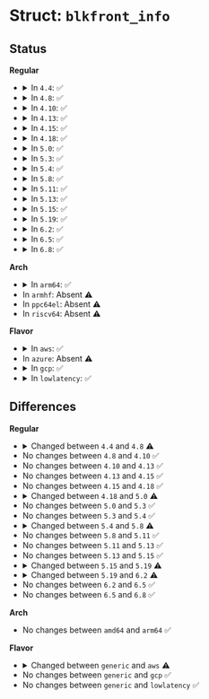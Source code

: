# Struct: <code>blkfront_info</code>

## Status
<b>Regular</b>
<ul>
<li>
<details>
<summary>In <code>4.4</code>: ✅</summary>

```c
struct blkfront_info {
    spinlock_t io_lock;
    struct mutex mutex;
    struct xenbus_device *xbdev;
    struct gendisk *gd;
    int vdevice;
    blkif_vdev_t handle;
    enum blkif_state connected;
    int ring_ref[16];
    unsigned int nr_ring_pages;
    struct blkif_front_ring ring;
    unsigned int evtchn;
    unsigned int irq;
    struct request_queue *rq;
    struct work_struct work;
    struct gnttab_free_callback callback;
    struct blk_shadow shadow[512];
    struct list_head grants;
    struct list_head indirect_pages;
    unsigned int persistent_gnts_c;
    long unsigned int shadow_free;
    unsigned int feature_flush;
    unsigned int feature_discard;
    unsigned int feature_secdiscard;
    unsigned int discard_granularity;
    unsigned int discard_alignment;
    unsigned int feature_persistent;
    unsigned int max_indirect_segments;
    int is_ready;
    struct blk_mq_tag_set tag_set;
};
```
</details>
</li>
<li>
<details>
<summary>In <code>4.8</code>: ✅</summary>

```c
struct blkfront_info {
    struct mutex mutex;
    struct xenbus_device *xbdev;
    struct gendisk *gd;
    u16 sector_size;
    unsigned int physical_sector_size;
    int vdevice;
    blkif_vdev_t handle;
    enum blkif_state connected;
    unsigned int nr_ring_pages;
    struct request_queue *rq;
    unsigned int feature_flush;
    unsigned int feature_fua;
    unsigned int feature_discard;
    unsigned int feature_secdiscard;
    unsigned int discard_granularity;
    unsigned int discard_alignment;
    unsigned int feature_persistent;
    unsigned int max_indirect_segments;
    int is_ready;
    struct blk_mq_tag_set tag_set;
    struct blkfront_ring_info *rinfo;
    unsigned int nr_rings;
    struct list_head requests;
    struct bio_list bio_list;
};
```
</details>
</li>
<li>
<details>
<summary>In <code>4.10</code>: ✅</summary>

```c
struct blkfront_info {
    struct mutex mutex;
    struct xenbus_device *xbdev;
    struct gendisk *gd;
    u16 sector_size;
    unsigned int physical_sector_size;
    int vdevice;
    blkif_vdev_t handle;
    enum blkif_state connected;
    unsigned int nr_ring_pages;
    struct request_queue *rq;
    unsigned int feature_flush;
    unsigned int feature_fua;
    unsigned int feature_discard;
    unsigned int feature_secdiscard;
    unsigned int feature_persistent;
    unsigned int discard_granularity;
    unsigned int discard_alignment;
    unsigned int max_indirect_segments;
    int is_ready;
    struct blk_mq_tag_set tag_set;
    struct blkfront_ring_info *rinfo;
    unsigned int nr_rings;
    struct list_head requests;
    struct bio_list bio_list;
};
```
</details>
</li>
<li>
<details>
<summary>In <code>4.13</code>: ✅</summary>

```c
struct blkfront_info {
    struct mutex mutex;
    struct xenbus_device *xbdev;
    struct gendisk *gd;
    u16 sector_size;
    unsigned int physical_sector_size;
    int vdevice;
    blkif_vdev_t handle;
    enum blkif_state connected;
    unsigned int nr_ring_pages;
    struct request_queue *rq;
    unsigned int feature_flush;
    unsigned int feature_fua;
    unsigned int feature_discard;
    unsigned int feature_secdiscard;
    unsigned int feature_persistent;
    unsigned int discard_granularity;
    unsigned int discard_alignment;
    unsigned int max_indirect_segments;
    int is_ready;
    struct blk_mq_tag_set tag_set;
    struct blkfront_ring_info *rinfo;
    unsigned int nr_rings;
    struct list_head requests;
    struct bio_list bio_list;
};
```
</details>
</li>
<li>
<details>
<summary>In <code>4.15</code>: ✅</summary>

```c
struct blkfront_info {
    struct mutex mutex;
    struct xenbus_device *xbdev;
    struct gendisk *gd;
    u16 sector_size;
    unsigned int physical_sector_size;
    int vdevice;
    blkif_vdev_t handle;
    enum blkif_state connected;
    unsigned int nr_ring_pages;
    struct request_queue *rq;
    unsigned int feature_flush;
    unsigned int feature_fua;
    unsigned int feature_discard;
    unsigned int feature_secdiscard;
    unsigned int feature_persistent;
    unsigned int discard_granularity;
    unsigned int discard_alignment;
    unsigned int max_indirect_segments;
    int is_ready;
    struct blk_mq_tag_set tag_set;
    struct blkfront_ring_info *rinfo;
    unsigned int nr_rings;
    struct list_head requests;
    struct bio_list bio_list;
};
```
</details>
</li>
<li>
<details>
<summary>In <code>4.18</code>: ✅</summary>

```c
struct blkfront_info {
    struct mutex mutex;
    struct xenbus_device *xbdev;
    struct gendisk *gd;
    u16 sector_size;
    unsigned int physical_sector_size;
    int vdevice;
    blkif_vdev_t handle;
    enum blkif_state connected;
    unsigned int nr_ring_pages;
    struct request_queue *rq;
    unsigned int feature_flush;
    unsigned int feature_fua;
    unsigned int feature_discard;
    unsigned int feature_secdiscard;
    unsigned int feature_persistent;
    unsigned int discard_granularity;
    unsigned int discard_alignment;
    unsigned int max_indirect_segments;
    int is_ready;
    struct blk_mq_tag_set tag_set;
    struct blkfront_ring_info *rinfo;
    unsigned int nr_rings;
    struct list_head requests;
    struct bio_list bio_list;
};
```
</details>
</li>
<li>
<details>
<summary>In <code>5.0</code>: ✅</summary>

```c
struct blkfront_info {
    struct mutex mutex;
    struct xenbus_device *xbdev;
    struct gendisk *gd;
    u16 sector_size;
    unsigned int physical_sector_size;
    int vdevice;
    blkif_vdev_t handle;
    enum blkif_state connected;
    unsigned int nr_ring_pages;
    struct request_queue *rq;
    unsigned int feature_flush;
    unsigned int feature_fua;
    unsigned int feature_discard;
    unsigned int feature_secdiscard;
    unsigned int feature_persistent;
    unsigned int discard_granularity;
    unsigned int discard_alignment;
    unsigned int max_indirect_segments;
    int is_ready;
    struct blk_mq_tag_set tag_set;
    struct blkfront_ring_info *rinfo;
    unsigned int nr_rings;
    struct list_head requests;
    struct bio_list bio_list;
    struct list_head info_list;
};
```
</details>
</li>
<li>
<details>
<summary>In <code>5.3</code>: ✅</summary>

```c
struct blkfront_info {
    struct mutex mutex;
    struct xenbus_device *xbdev;
    struct gendisk *gd;
    u16 sector_size;
    unsigned int physical_sector_size;
    int vdevice;
    blkif_vdev_t handle;
    enum blkif_state connected;
    unsigned int nr_ring_pages;
    struct request_queue *rq;
    unsigned int feature_flush;
    unsigned int feature_fua;
    unsigned int feature_discard;
    unsigned int feature_secdiscard;
    unsigned int feature_persistent;
    unsigned int discard_granularity;
    unsigned int discard_alignment;
    unsigned int max_indirect_segments;
    int is_ready;
    struct blk_mq_tag_set tag_set;
    struct blkfront_ring_info *rinfo;
    unsigned int nr_rings;
    struct list_head requests;
    struct bio_list bio_list;
    struct list_head info_list;
};
```
</details>
</li>
<li>
<details>
<summary>In <code>5.4</code>: ✅</summary>

```c
struct blkfront_info {
    struct mutex mutex;
    struct xenbus_device *xbdev;
    struct gendisk *gd;
    u16 sector_size;
    unsigned int physical_sector_size;
    int vdevice;
    blkif_vdev_t handle;
    enum blkif_state connected;
    unsigned int nr_ring_pages;
    struct request_queue *rq;
    unsigned int feature_flush;
    unsigned int feature_fua;
    unsigned int feature_discard;
    unsigned int feature_secdiscard;
    unsigned int feature_persistent;
    unsigned int discard_granularity;
    unsigned int discard_alignment;
    unsigned int max_indirect_segments;
    int is_ready;
    struct blk_mq_tag_set tag_set;
    struct blkfront_ring_info *rinfo;
    unsigned int nr_rings;
    struct list_head requests;
    struct bio_list bio_list;
    struct list_head info_list;
};
```
</details>
</li>
<li>
<details>
<summary>In <code>5.8</code>: ✅</summary>

```c
struct blkfront_info {
    struct mutex mutex;
    struct xenbus_device *xbdev;
    struct gendisk *gd;
    u16 sector_size;
    unsigned int physical_sector_size;
    int vdevice;
    blkif_vdev_t handle;
    enum blkif_state connected;
    unsigned int nr_ring_pages;
    struct request_queue *rq;
    unsigned int feature_flush;
    unsigned int feature_fua;
    unsigned int feature_discard;
    unsigned int feature_secdiscard;
    unsigned int feature_persistent;
    unsigned int discard_granularity;
    unsigned int discard_alignment;
    unsigned int max_indirect_segments;
    int is_ready;
    struct blk_mq_tag_set tag_set;
    struct blkfront_ring_info *rinfo;
    unsigned int nr_rings;
    unsigned int rinfo_size;
    struct list_head requests;
    struct bio_list bio_list;
    struct list_head info_list;
};
```
</details>
</li>
<li>
<details>
<summary>In <code>5.11</code>: ✅</summary>

```c
struct blkfront_info {
    struct mutex mutex;
    struct xenbus_device *xbdev;
    struct gendisk *gd;
    u16 sector_size;
    unsigned int physical_sector_size;
    int vdevice;
    blkif_vdev_t handle;
    enum blkif_state connected;
    unsigned int nr_ring_pages;
    struct request_queue *rq;
    unsigned int feature_flush;
    unsigned int feature_fua;
    unsigned int feature_discard;
    unsigned int feature_secdiscard;
    unsigned int feature_persistent;
    unsigned int discard_granularity;
    unsigned int discard_alignment;
    unsigned int max_indirect_segments;
    int is_ready;
    struct blk_mq_tag_set tag_set;
    struct blkfront_ring_info *rinfo;
    unsigned int nr_rings;
    unsigned int rinfo_size;
    struct list_head requests;
    struct bio_list bio_list;
    struct list_head info_list;
};
```
</details>
</li>
<li>
<details>
<summary>In <code>5.13</code>: ✅</summary>

```c
struct blkfront_info {
    struct mutex mutex;
    struct xenbus_device *xbdev;
    struct gendisk *gd;
    u16 sector_size;
    unsigned int physical_sector_size;
    int vdevice;
    blkif_vdev_t handle;
    enum blkif_state connected;
    unsigned int nr_ring_pages;
    struct request_queue *rq;
    unsigned int feature_flush;
    unsigned int feature_fua;
    unsigned int feature_discard;
    unsigned int feature_secdiscard;
    unsigned int feature_persistent;
    unsigned int discard_granularity;
    unsigned int discard_alignment;
    unsigned int max_indirect_segments;
    int is_ready;
    struct blk_mq_tag_set tag_set;
    struct blkfront_ring_info *rinfo;
    unsigned int nr_rings;
    unsigned int rinfo_size;
    struct list_head requests;
    struct bio_list bio_list;
    struct list_head info_list;
};
```
</details>
</li>
<li>
<details>
<summary>In <code>5.15</code>: ✅</summary>

```c
struct blkfront_info {
    struct mutex mutex;
    struct xenbus_device *xbdev;
    struct gendisk *gd;
    u16 sector_size;
    unsigned int physical_sector_size;
    int vdevice;
    blkif_vdev_t handle;
    enum blkif_state connected;
    unsigned int nr_ring_pages;
    struct request_queue *rq;
    unsigned int feature_flush;
    unsigned int feature_fua;
    unsigned int feature_discard;
    unsigned int feature_secdiscard;
    unsigned int feature_persistent;
    unsigned int discard_granularity;
    unsigned int discard_alignment;
    unsigned int max_indirect_segments;
    int is_ready;
    struct blk_mq_tag_set tag_set;
    struct blkfront_ring_info *rinfo;
    unsigned int nr_rings;
    unsigned int rinfo_size;
    struct list_head requests;
    struct bio_list bio_list;
    struct list_head info_list;
};
```
</details>
</li>
<li>
<details>
<summary>In <code>5.19</code>: ✅</summary>

```c
struct blkfront_info {
    struct mutex mutex;
    struct xenbus_device *xbdev;
    struct gendisk *gd;
    u16 sector_size;
    unsigned int physical_sector_size;
    long unsigned int vdisk_info;
    int vdevice;
    blkif_vdev_t handle;
    enum blkif_state connected;
    unsigned int nr_ring_pages;
    struct request_queue *rq;
    unsigned int feature_flush;
    unsigned int feature_fua;
    unsigned int feature_discard;
    unsigned int feature_secdiscard;
    unsigned int feature_persistent;
    unsigned int bounce;
    unsigned int discard_granularity;
    unsigned int discard_alignment;
    unsigned int max_indirect_segments;
    int is_ready;
    struct blk_mq_tag_set tag_set;
    struct blkfront_ring_info *rinfo;
    unsigned int nr_rings;
    unsigned int rinfo_size;
    struct list_head requests;
    struct bio_list bio_list;
    struct list_head info_list;
};
```
</details>
</li>
<li>
<details>
<summary>In <code>6.2</code>: ✅</summary>

```c
struct blkfront_info {
    struct mutex mutex;
    struct xenbus_device *xbdev;
    struct gendisk *gd;
    u16 sector_size;
    unsigned int physical_sector_size;
    long unsigned int vdisk_info;
    int vdevice;
    blkif_vdev_t handle;
    enum blkif_state connected;
    unsigned int nr_ring_pages;
    struct request_queue *rq;
    unsigned int feature_flush;
    unsigned int feature_fua;
    unsigned int feature_discard;
    unsigned int feature_secdiscard;
    unsigned int feature_persistent_parm;
    unsigned int feature_persistent;
    unsigned int bounce;
    unsigned int discard_granularity;
    unsigned int discard_alignment;
    unsigned int max_indirect_segments;
    int is_ready;
    struct blk_mq_tag_set tag_set;
    struct blkfront_ring_info *rinfo;
    unsigned int nr_rings;
    unsigned int rinfo_size;
    struct list_head requests;
    struct bio_list bio_list;
    struct list_head info_list;
};
```
</details>
</li>
<li>
<details>
<summary>In <code>6.5</code>: ✅</summary>

```c
struct blkfront_info {
    struct mutex mutex;
    struct xenbus_device *xbdev;
    struct gendisk *gd;
    u16 sector_size;
    unsigned int physical_sector_size;
    long unsigned int vdisk_info;
    int vdevice;
    blkif_vdev_t handle;
    enum blkif_state connected;
    unsigned int nr_ring_pages;
    struct request_queue *rq;
    unsigned int feature_flush;
    unsigned int feature_fua;
    unsigned int feature_discard;
    unsigned int feature_secdiscard;
    unsigned int feature_persistent_parm;
    unsigned int feature_persistent;
    unsigned int bounce;
    unsigned int discard_granularity;
    unsigned int discard_alignment;
    unsigned int max_indirect_segments;
    int is_ready;
    struct blk_mq_tag_set tag_set;
    struct blkfront_ring_info *rinfo;
    unsigned int nr_rings;
    unsigned int rinfo_size;
    struct list_head requests;
    struct bio_list bio_list;
    struct list_head info_list;
};
```
</details>
</li>
<li>
<details>
<summary>In <code>6.8</code>: ✅</summary>

```c
struct blkfront_info {
    struct mutex mutex;
    struct xenbus_device *xbdev;
    struct gendisk *gd;
    u16 sector_size;
    unsigned int physical_sector_size;
    long unsigned int vdisk_info;
    int vdevice;
    blkif_vdev_t handle;
    enum blkif_state connected;
    unsigned int nr_ring_pages;
    struct request_queue *rq;
    unsigned int feature_flush;
    unsigned int feature_fua;
    unsigned int feature_discard;
    unsigned int feature_secdiscard;
    unsigned int feature_persistent_parm;
    unsigned int feature_persistent;
    unsigned int bounce;
    unsigned int discard_granularity;
    unsigned int discard_alignment;
    unsigned int max_indirect_segments;
    int is_ready;
    struct blk_mq_tag_set tag_set;
    struct blkfront_ring_info *rinfo;
    unsigned int nr_rings;
    unsigned int rinfo_size;
    struct list_head requests;
    struct bio_list bio_list;
    struct list_head info_list;
};
```
</details>
</li>
</ul>
<b>Arch</b>
<ul>
<li>
<details>
<summary>In <code>arm64</code>: ✅</summary>

```c
struct blkfront_info {
    struct mutex mutex;
    struct xenbus_device *xbdev;
    struct gendisk *gd;
    u16 sector_size;
    unsigned int physical_sector_size;
    int vdevice;
    blkif_vdev_t handle;
    enum blkif_state connected;
    unsigned int nr_ring_pages;
    struct request_queue *rq;
    unsigned int feature_flush;
    unsigned int feature_fua;
    unsigned int feature_discard;
    unsigned int feature_secdiscard;
    unsigned int feature_persistent;
    unsigned int discard_granularity;
    unsigned int discard_alignment;
    unsigned int max_indirect_segments;
    int is_ready;
    struct blk_mq_tag_set tag_set;
    struct blkfront_ring_info *rinfo;
    unsigned int nr_rings;
    struct list_head requests;
    struct bio_list bio_list;
    struct list_head info_list;
};
```
</details>
</li>
<li>
In <code>armhf</code>: Absent ⚠️
</li>
<li>
In <code>ppc64el</code>: Absent ⚠️
</li>
<li>
In <code>riscv64</code>: Absent ⚠️
</li>
</ul>
<b>Flavor</b>
<ul>
<li>
<details>
<summary>In <code>aws</code>: ✅</summary>

```c
struct blkfront_info {
    struct mutex mutex;
    struct xenbus_device *xbdev;
    struct gendisk *gd;
    u16 sector_size;
    unsigned int physical_sector_size;
    int vdevice;
    blkif_vdev_t handle;
    enum blkif_state connected;
    unsigned int nr_ring_pages;
    struct request_queue *rq;
    unsigned int feature_flush;
    unsigned int feature_fua;
    unsigned int feature_discard;
    unsigned int feature_secdiscard;
    unsigned int feature_persistent;
    unsigned int discard_granularity;
    unsigned int discard_alignment;
    unsigned int max_indirect_segments;
    int is_ready;
    struct blk_mq_tag_set tag_set;
    struct blkfront_ring_info *rinfo;
    unsigned int nr_rings;
    struct list_head requests;
    struct bio_list bio_list;
    struct list_head info_list;
    struct completion wait_backend_disconnected;
};
```
</details>
</li>
<li>
In <code>azure</code>: Absent ⚠️
</li>
<li>
<details>
<summary>In <code>gcp</code>: ✅</summary>

```c
struct blkfront_info {
    struct mutex mutex;
    struct xenbus_device *xbdev;
    struct gendisk *gd;
    u16 sector_size;
    unsigned int physical_sector_size;
    int vdevice;
    blkif_vdev_t handle;
    enum blkif_state connected;
    unsigned int nr_ring_pages;
    struct request_queue *rq;
    unsigned int feature_flush;
    unsigned int feature_fua;
    unsigned int feature_discard;
    unsigned int feature_secdiscard;
    unsigned int feature_persistent;
    unsigned int discard_granularity;
    unsigned int discard_alignment;
    unsigned int max_indirect_segments;
    int is_ready;
    struct blk_mq_tag_set tag_set;
    struct blkfront_ring_info *rinfo;
    unsigned int nr_rings;
    struct list_head requests;
    struct bio_list bio_list;
    struct list_head info_list;
};
```
</details>
</li>
<li>
<details>
<summary>In <code>lowlatency</code>: ✅</summary>

```c
struct blkfront_info {
    struct mutex mutex;
    struct xenbus_device *xbdev;
    struct gendisk *gd;
    u16 sector_size;
    unsigned int physical_sector_size;
    int vdevice;
    blkif_vdev_t handle;
    enum blkif_state connected;
    unsigned int nr_ring_pages;
    struct request_queue *rq;
    unsigned int feature_flush;
    unsigned int feature_fua;
    unsigned int feature_discard;
    unsigned int feature_secdiscard;
    unsigned int feature_persistent;
    unsigned int discard_granularity;
    unsigned int discard_alignment;
    unsigned int max_indirect_segments;
    int is_ready;
    struct blk_mq_tag_set tag_set;
    struct blkfront_ring_info *rinfo;
    unsigned int nr_rings;
    struct list_head requests;
    struct bio_list bio_list;
    struct list_head info_list;
};
```
</details>
</li>
</ul>

## Differences
<b>Regular</b>
<ul>
<li>
<details>
<summary>Changed between <code>4.4</code> and <code>4.8</code> ⚠️</summary>
<ul>
<li>
<b>Field added. </b>
<code>u16 sector_size</code>
</li>
<li>
<b>Field added. </b>
<code>unsigned int physical_sector_size</code>
</li>
<li>
<b>Field added. </b>
<code>unsigned int feature_fua</code>
</li>
<li>
<b>Field added. </b>
<code>struct blkfront_ring_info *rinfo</code>
</li>
<li>
<b>Field added. </b>
<code>unsigned int nr_rings</code>
</li>
<li>
<b>Field added. </b>
<code>struct list_head requests</code>
</li>
<li>
<b>Field added. </b>
<code>struct bio_list bio_list</code>
</li>
<li>
<b>Field removed. </b>
<code>spinlock_t io_lock</code>
</li>
<li>
<b>Field removed. </b>
<code>int ring_ref[16]</code>
</li>
<li>
<b>Field removed. </b>
<code>struct blkif_front_ring ring</code>
</li>
<li>
<b>Field removed. </b>
<code>unsigned int evtchn</code>
</li>
<li>
<b>Field removed. </b>
<code>unsigned int irq</code>
</li>
<li>
<b>Field removed. </b>
<code>struct work_struct work</code>
</li>
<li>
<b>Field removed. </b>
<code>struct gnttab_free_callback callback</code>
</li>
<li>
<b>Field removed. </b>
<code>struct blk_shadow shadow[512]</code>
</li>
<li>
<b>Field removed. </b>
<code>struct list_head grants</code>
</li>
<li>
<b>Field removed. </b>
<code>struct list_head indirect_pages</code>
</li>
<li>
<b>Field removed. </b>
<code>unsigned int persistent_gnts_c</code>
</li>
<li>
<b>Field removed. </b>
<code>long unsigned int shadow_free</code>
</li>
</ul>
</details>
</li>
<li>
No changes between <code>4.8</code> and <code>4.10</code> ✅
</li>
<li>
No changes between <code>4.10</code> and <code>4.13</code> ✅
</li>
<li>
No changes between <code>4.13</code> and <code>4.15</code> ✅
</li>
<li>
No changes between <code>4.15</code> and <code>4.18</code> ✅
</li>
<li>
<details>
<summary>Changed between <code>4.18</code> and <code>5.0</code> ⚠️</summary>
<ul>
<li>
<b>Field added. </b>
<code>struct list_head info_list</code>
</li>
</ul>
</details>
</li>
<li>
No changes between <code>5.0</code> and <code>5.3</code> ✅
</li>
<li>
No changes between <code>5.3</code> and <code>5.4</code> ✅
</li>
<li>
<details>
<summary>Changed between <code>5.4</code> and <code>5.8</code> ⚠️</summary>
<ul>
<li>
<b>Field added. </b>
<code>unsigned int rinfo_size</code>
</li>
</ul>
</details>
</li>
<li>
No changes between <code>5.8</code> and <code>5.11</code> ✅
</li>
<li>
No changes between <code>5.11</code> and <code>5.13</code> ✅
</li>
<li>
No changes between <code>5.13</code> and <code>5.15</code> ✅
</li>
<li>
<details>
<summary>Changed between <code>5.15</code> and <code>5.19</code> ⚠️</summary>
<ul>
<li>
<b>Field added. </b>
<code>long unsigned int vdisk_info</code>
</li>
<li>
<b>Field added. </b>
<code>unsigned int bounce</code>
</li>
</ul>
</details>
</li>
<li>
<details>
<summary>Changed between <code>5.19</code> and <code>6.2</code> ⚠️</summary>
<ul>
<li>
<b>Field added. </b>
<code>unsigned int feature_persistent_parm</code>
</li>
</ul>
</details>
</li>
<li>
No changes between <code>6.2</code> and <code>6.5</code> ✅
</li>
<li>
No changes between <code>6.5</code> and <code>6.8</code> ✅
</li>
</ul>
<b>Arch</b>
<ul>
<li>
No changes between <code>amd64</code> and <code>arm64</code> ✅
</li>
</ul>
<b>Flavor</b>
<ul>
<li>
<details>
<summary>Changed between <code>generic</code> and <code>aws</code> ⚠️</summary>
<ul>
<li>
<b>Field added. </b>
<code>struct completion wait_backend_disconnected</code>
</li>
</ul>
</details>
</li>
<li>
No changes between <code>generic</code> and <code>gcp</code> ✅
</li>
<li>
No changes between <code>generic</code> and <code>lowlatency</code> ✅
</li>
</ul>
